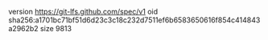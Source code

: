 version https://git-lfs.github.com/spec/v1
oid sha256:a1701bc71bf51d6d23c3c18c232d7511ef6b6583650616f854c414843a2962b2
size 9813
